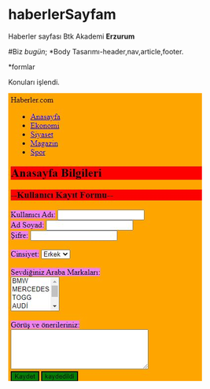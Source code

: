 # haberlerSayfam
Haberler sayfası Btk Akademi **Erzurum**

#Biz *bugün*;
*Body Tasarımı-header,nav,article,footer.

*formlar 

Konuları işlendi.

![](image.JPG)
